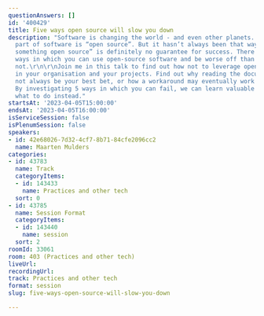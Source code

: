 ```yaml
---
questionAnswers: []
id: '400429'
title: Five ways open source will slow you down
description: "Software is changing the world - and even other planets. An ever-growing
  part of software is “open source”. But it hasn’t always been that way! And “doing
  something open source” is definitely no guarantee for success. There are numerous
  ways in which you can use open-source software and be worse off than if you did
  not.\r\n\r\nJoin me in this talk to find out how not to leverage open-source software
  in your organisation and your projects. Find out why reading the documentation may
  not always be your best bet, or how a workaround may eventually work against you.
  By investigating 5 ways in which you can fail, we can learn valuable lessons on
  what to do instead."
startsAt: '2023-04-05T15:00:00'
endsAt: '2023-04-05T16:00:00'
isServiceSession: false
isPlenumSession: false
speakers:
- id: 42e68026-7d32-4cf7-8b71-84cfe2096cc2
  name: Maarten Mulders
categories:
- id: 43783
  name: Track
  categoryItems:
  - id: 143433
    name: Practices and other tech
  sort: 0
- id: 43785
  name: Session Format
  categoryItems:
  - id: 143440
    name: session
  sort: 2
roomId: 33061
room: 403 (Practices and other tech)
liveUrl: 
recordingUrl: 
track: Practices and other tech
format: session
slug: five-ways-open-source-will-slow-you-down

---
```

